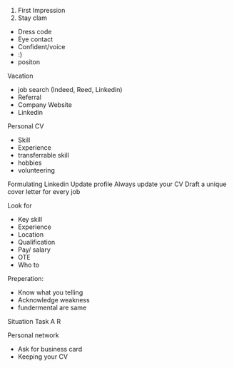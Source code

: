 1. First Impression
2. Stay clam

- Dress code
- Eye contact
- Confident/voice
- :)
- positon

Vacation
- job search (Indeed, Reed, Linkedin)
- Referral 
- Company Website
- Linkedin

Personal CV
- Skill
- Experience
- transferrable skill
- hobbies
- volunteering

Formulating Linkedin
Update profile
Always update your CV
Draft a unique cover letter for every job

Look for
- Key skill
- Experience
- Location
- Qualification
- Pay/ salary
- OTE
- Who to

Preperation:
- Know what you telling
- Acknowledge weakness
- fundermental are same

Situation
Task
A
R

Personal network
- Ask for business card
- Keeping your CV